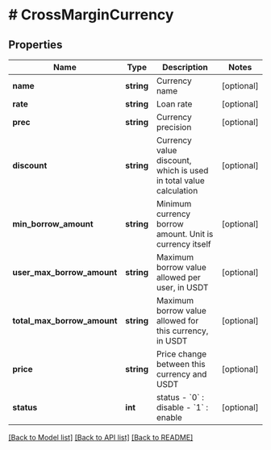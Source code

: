 # # CrossMarginCurrency

## Properties

Name | Type | Description | Notes
------------ | ------------- | ------------- | -------------
**name** | **string** | Currency name | [optional] 
**rate** | **string** | Loan rate | [optional] 
**prec** | **string** | Currency precision | [optional] 
**discount** | **string** | Currency value discount, which is used in total value calculation | [optional] 
**min_borrow_amount** | **string** | Minimum currency borrow amount. Unit is currency itself | [optional] 
**user_max_borrow_amount** | **string** | Maximum borrow value allowed per user, in USDT | [optional] 
**total_max_borrow_amount** | **string** | Maximum borrow value allowed for this currency, in USDT | [optional] 
**price** | **string** | Price change between this currency and USDT | [optional] 
**status** | **int** | status  - &#x60;0&#x60; : disable  - &#x60;1&#x60; : enable | [optional] 

[[Back to Model list]](../../README.md#documentation-for-models) [[Back to API list]](../../README.md#documentation-for-api-endpoints) [[Back to README]](../../README.md)

